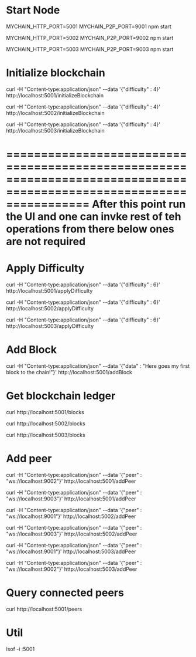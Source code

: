 Start Node
====================================================================================================================
MYCHAIN_HTTP_PORT=5001 MYCHAIN_P2P_PORT=9001 npm start

MYCHAIN_HTTP_PORT=5002 MYCHAIN_P2P_PORT=9002 npm start

MYCHAIN_HTTP_PORT=5003 MYCHAIN_P2P_PORT=9003 npm start

Initialize blockchain
====================================================================================================================

curl -H "Content-type:application/json" --data '{"difficulty" : 4}' http://localhost:5001/initializeBlockchain

curl -H "Content-type:application/json" --data '{"difficulty" : 4}' http://localhost:5002/initializeBlockchain

curl -H "Content-type:application/json" --data '{"difficulty" : 4}' http://localhost:5003/initializeBlockchain

====================================================================================================================
After this point run the UI and one can invke rest of teh operations from there below ones are not required
====================================================================================================================

Apply Difficulty
====================================================================================================================

curl -H "Content-type:application/json" --data '{"difficulty" : 6}' http://localhost:5001/applyDifficulty

curl -H "Content-type:application/json" --data '{"difficulty" : 6}' http://localhost:5002/applyDifficulty

curl -H "Content-type:application/json" --data '{"difficulty" : 6}' http://localhost:5003/applyDifficulty

Add Block
====================================================================================================================

curl -H "Content-type:application/json" --data '{"data" : "Here goes my first block to the chain!"}' http://localhost:5001/addBlock


Get blockchain ledger
====================================================================================================================
curl http://localhost:5001/blocks

curl http://localhost:5002/blocks

curl http://localhost:5003/blocks


Add peer
====================================================================================================================

curl -H "Content-type:application/json" --data '{"peer" : "ws://localhost:9002"}' http://localhost:5001/addPeer

curl -H "Content-type:application/json" --data '{"peer" : "ws://localhost:9003"}' http://localhost:5001/addPeer

curl -H "Content-type:application/json" --data '{"peer" : "ws://localhost:9001"}' http://localhost:5002/addPeer

curl -H "Content-type:application/json" --data '{"peer" : "ws://localhost:9003"}' http://localhost:5002/addPeer

curl -H "Content-type:application/json" --data '{"peer" : "ws://localhost:9001"}' http://localhost:5003/addPeer

curl -H "Content-type:application/json" --data '{"peer" : "ws://localhost:9002"}' http://localhost:5003/addPeer


Query connected peers
====================================================================================================================
curl http://localhost:5001/peers


Util
====================================================================================================================
lsof -i :5001

